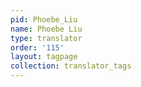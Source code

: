 ```yaml
---
pid: Phoebe_Liu
name: Phoebe Liu
type: translator
order: '115'
layout: tagpage
collection: translator_tags
---
```

